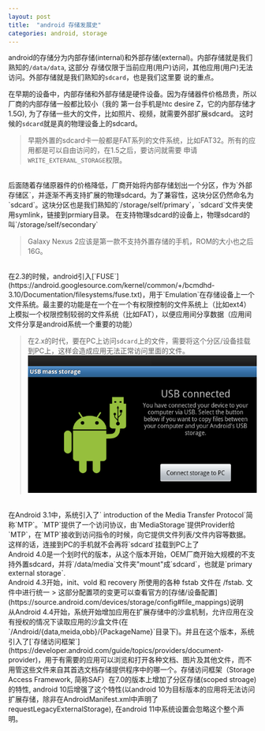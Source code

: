 ```yaml
---
layout: post
title:  "android 存储发展史"
categories: android, storage
---
```


android的存储分为内部存储(internal)和外部存储(external)。内部存储就是我们熟知的`/data/data`, 这部分
存储仅限于当前应用(用户)访问，其他应用(用户)无法访问。外部存储就是我们熟知的`sdcard`，也是我们这里要
说的重点。

<!--more-->

在早期的设备中，内部存储和外部存储是硬件设备。因为存储器件价格昂贵，所以厂商的内部存储一般都比较小（我的
第一台手机是htc desire Z，它的内部存储才1.5G), 为了存储一些大的文件，比如照片、视频，就需要外部扩展sdcard。
这时候的`sdcard`就是真的物理设备上的sdcard。

> 早期外置的sdcard卡一般都是FAT系列的文件系统，比如FAT32。所有的应用都是可以自由访问的，在1.5之后，要访问就需要
申请`WRITE_EXTERANL_STORAGE`权限。
<br/>
后面随着存储原器件的价格降低，厂商开始将内部存储划出一个分区，作为`外部存储区`，并逐渐不再支持扩展的物理sdcard。为了兼容性，这块分区仍然命名为`sdcard`。这块分区也是我们熟知的`/storage/self/primary`，`sdcard`文件夹使用symlink，链接到prmiary目录。
在支持物理sdcard的设备上，物理sdcard的叫`/storage/self/secondary`

> Galaxy Nexus 2应该是第一款不支持外置存储的手机，ROM的大小也之后16G。
<br/>
在2.3的时候，android引入[`FUSE`](https://android.googlesource.com/kernel/common/+/bcmdhd-3.10/Documentation/filesystems/fuse.txt)，用于`Emulation`在存储设备上一个文件系统。最主要的功能是在一个在一个有权限控制的文件系统上（比如ext4）上模拟一个权限控制较弱的文件系统（比如FAT），以便应用间分享数据（应用间文件分享是android系统一个重要的功能）

> 在2.x的时代，要在PC上访问`sdcard`上的文件，需要将这个分区/设备挂载到PC上，这样会造成应用无法正常访问里面的文件。
![](image/mount_external_storage.png)
<br/>
在Android 3.1中，系统引入了` introduction of the Media Transfer Protocol`简称`MTP`。`MTP`提供了一个访问协议，由`MediaStorage`提供Provider给`MTP`，在`MTP`接收到访问指令的时候，向它提供文件列表/文件内容等数据。这样的话，连接到PC的手机就不会再将`sdcard`挂载到PC上了
<br/>
Android 4.0是一个划时代的版本，从这个版本开始，OEM厂商开始大规模的不支持外置sdcard，并将`/data/media`文件夹"mount"成`sdcard`，也就是`primary external storage`.
<br/>
Android 4.3开始，init、vold 和 recovery 所使用的各种 fstab 文件在 /fstab.<device> 文件中进行统一
> 这部分配置项的变更可以查看官方的[存储/设备配置](https://source.android.com/devices/storage/config#file_mappings)说明
<br/>
从Android 4.4开始，系统开始增加应用在扩展存储中的沙盒机制，允许应用在没有授权的情况下读取应用的沙盒文件(在`/Android/{data,meida,obb}/{PackageName}`目录下)。并且在这个版本，系统引入了[`存储访问框架`](https://developer.android.com/guide/topics/providers/document-provider)，用于有需要的应用可以浏览和打开各种文档、图片及其他文件，而不用管这些文件来自其首选文档存储提供程序中的哪一个。存储访问框架（Storage Access Framework, 简称SAF）在7.0的版本上增加了分区存储(scoped stroage)的特性, android 10后增强了这个特性(以android 10为目标版本的应用将无法访问扩展存储，除非在AndroidManifest.xml中声明了requestLegacyExternalStorage), 在android 11中系统设置会忽略这个整个声明。


